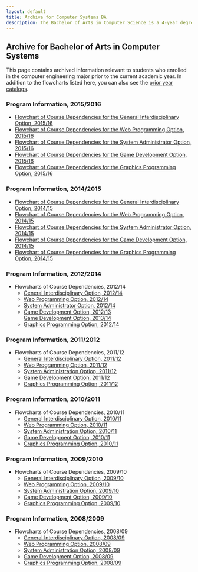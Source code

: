 ```yaml
---
layout: default
title: Archive for Computer Systems BA
description: The Bachelor of Arts in Computer Science is a 4-year degree focused on applied computing in the context of a specific application area.
---
```


## Archive for Bachelor of Arts in __Computer Systems__

This page contains archived information relevant to students who enrolled
in the computer engineering major prior to the current academic year.
In addition to the flowcharts listed here, you can also see the [prior year catalogs](http://catalog.csusb.edu/).

### Program Information, 2015/2016

- [Flowchart of Course Dependencies for the General Interdisciplinary Option, 2015/16][inter-15]
- [Flowchart of Course Dependencies for the Web Programming Option, 2015/16][web-15]
- [Flowchart of Course Dependencies for the System Administrator Option, 2015/16][system-15]
- [Flowchart of Course Dependencies for the Game Development Option, 2015/16][game-15]
- [Flowchart of Course Dependencies for the Graphics Programming Option, 2015/16][graphics-15]

### Program Information, 2014/2015

- [Flowchart of Course Dependencies for the General Interdisciplinary Option, 2014/15][inter-14]
- [Flowchart of Course Dependencies for the Web Programming Option, 2014/15][web-14]
- [Flowchart of Course Dependencies for the System Administrator Option, 2014/15][system-14]
- [Flowchart of Course Dependencies for the Game Development Option, 2014/15][game-14]
- [Flowchart of Course Dependencies for the Graphics Programming Option, 2014/15][graphics-14]

### Program Information, 2012/2014

- Flowcharts of Course Dependencies, 2012/14
  - [General Interdisciplinary Option, 2012/14][inter-12]
  - [Web Programming Option, 2012/14][web-12]
  - [System Administrator Option, 2012/14][system-12]
  - [Game Development Option, 2012/13][game-12] <br>
    [Game Development Option, 2013/14][game-13]
  - [Graphics Programming Option, 2012/14][graphics-12]

### Program Information, 2011/2012

- Flowcharts of Course Dependencies, 2011/12
  - [General Interdisciplinary Option, 2011/12][inter-11]
  - [Web Programming Option, 2011/12][web-11]
  - [System Administration Option, 2011/12][system-11]
  - [Game Development Option, 2011/12][game-11]
  - [Graphics Programming Option, 2011/12][graphics-11]

### Program Information, 2010/2011

- Flowcharts of Course Dependencies, 2010/11
  - [General Interdisciplinary Option, 2010/11][inter-10]
  - [Web Programming Option, 2010/11][web-10]
  - [System Administration Option, 2010/11][system-10]
  - [Game Development Option, 2010/11][game-10]
  - [Graphics Programming Option, 2010/11][graphics-10]

### Program Information, 2009/2010

- Flowcharts of Course Dependencies, 2009/10
  - [General Interdisciplinary Option, 2009/10][inter-09]
  - [Web Programming Option, 2009/10][web-09]
  - [System Administration Option, 2009/10][system-09]
  - [Game Development Option, 2009/10][game-09]
  - [Graphics Programming Option, 2009/10][graphics-09]

### Program Information, 2008/2009

- Flowcharts of Course Dependencies, 2008/09
  - [General Interdisciplinary Option, 2008/09][inter-08]
  - [Web Programming Option, 2008/09][web-08]
  - [System Administration Option, 2008/09][system-08]
  - [Game Development Option, 2008/09][game-08]
  - [Graphics Programming Option, 2008/09][graphics-08]

[inter-08]: flowcharts/inter/ba-inter-flowchart-2008.pdf
[inter-09]: flowcharts/inter/ba-inter-flowchart-2009.pdf
[inter-10]: flowcharts/inter/ba-inter-flowchart-2010.pdf
[inter-11]: flowcharts/inter/ba-inter-flowchart-2011.pdf
[inter-12]: flowcharts/inter/ba-inter-flowchart-2012.pdf
[inter-14]: flowcharts/inter/ba-inter-flowchart-2014.pdf
[inter-15]: flowcharts/inter/ba-inter-flowchart-2015.pdf

[game-08]: flowcharts/game/ba-game-flowchart-2008.pdf
[game-09]: flowcharts/game/ba-game-flowchart-2009.pdf
[game-10]: flowcharts/game/ba-game-flowchart-2010.pdf
[game-11]: flowcharts/game/ba-game-flowchart-2011.pdf
[game-12]: flowcharts/game/ba-game-flowchart-2012.pdf
[game-13]: flowcharts/game/ba-game-flowchart-2013.pdf
[game-14]: flowcharts/game/ba-game-flowchart-2014.pdf
[game-15]: flowcharts/game/ba-game-flowchart-2015.pdf

[graphics-08]: flowcharts/graphics/ba-graphics-flowchart-2008.pdf
[graphics-09]: flowcharts/graphics/ba-graphics-flowchart-2009.pdf
[graphics-10]: flowcharts/graphics/ba-graphics-flowchart-2010.pdf
[graphics-11]: flowcharts/graphics/ba-graphics-flowchart-2011.pdf
[graphics-12]: flowcharts/graphics/ba-graphics-flowchart-2012.pdf
[graphics-14]: flowcharts/graphics/ba-graphics-flowchart-2014.pdf
[graphics-15]: flowcharts/graphics/ba-graphics-flowchart-2015.pdf

[system-08]: flowcharts/system/ba-system-flowchart-2008.pdf
[system-09]: flowcharts/system/ba-system-flowchart-2009.pdf
[system-10]: flowcharts/system/ba-system-flowchart-2010.pdf
[system-11]: flowcharts/system/ba-system-flowchart-2011.pdf
[system-12]: flowcharts/system/ba-system-flowchart-2012.pdf
[system-14]: flowcharts/system/ba-system-flowchart-2014.pdf
[system-15]: flowcharts/system/ba-system-flowchart-2015.pdf

[web-08]: flowcharts/web/ba-web-flowchart-2008.pdf
[web-09]: flowcharts/web/ba-web-flowchart-2009.pdf
[web-10]: flowcharts/web/ba-web-flowchart-2010.pdf
[web-11]: flowcharts/web/ba-web-flowchart-2011.pdf
[web-12]: flowcharts/web/ba-web-flowchart-2012.pdf
[web-14]: flowcharts/web/ba-web-flowchart-2014.pdf
[web-15]: flowcharts/web/ba-web-flowchart-2015.pdf


